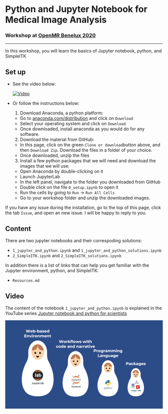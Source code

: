 # Python and Jupyter Notebook for Medical Image Analysis

### Workshop at [OpenMR Benelux 2020](https://openmrbenelux.github.io/page-openmrb-2020/)

--- 

In this workshop, you will learn the basics of Jupyter notebook, python, and SimpleITK 

## Set up 

- See the video below: 

  [![Video](https://img.youtube.com/vi/UNFvChDn6mk/0.jpg)](https://youtu.be/UNFvChDn6mk)
  
- Or follow the instructions below:    
  1. Download Anaconda, a python platform:  
    - Go to [anaconda.com/distribution](https://www.anaconda.com/distribution/) and click on `Download`  
    - Select your operating system and click on `Download`
    - Once downloaded, install anaconda as you would do for any software.  
  2. Download the material from GitHub:  
    - In this page, click on the green `Clone or download`button above, and then `Download Zip`. Download the files in a folder of your choice. 
    - Once downloaded, unzip the files 
   3. Install a few python packages that we will need and download the images that we will use:   
     - Open Anaconda by double-clicking on it 
     - Launch JupyterLab  
     - In the left panel, navigate to the folder you downloaded from GitHub  
     - Double click on the file `0_setup.ipynb` to open it   
     - Run the cells by going to `Run` -> `Run All Cells`  
     - Go to your workshop folder and unzip the downloaded images.

If you have any issue during the installation, go to the top of this page, click the tab `Issue`, and open an new issue. I will be happy to reply to you. 


## Content  

There are two jupyter notebooks and their correspoding solutions: 
- `1_jupyter_and_python.ipynb` and `1_jupyter_and_python_solutions.ipynb`   
- `2_SimpleITK.ipynb` and `2_SimpleITK_solutions.ipynb`  

In addition there is a list of links that can help you get familiar with the Jupyter environment, python, and SimpleITK:  
- `Resources.md`

## Video
The content of the notebook `1_jupyter_and_python.ipynb` is explained in the YouTube series [Jupyter notebook and python for scientists](https://www.youtube.com/watch?v=aIbvUDF0Pfg&list=PLj8QFvBykB7fGEH274TlqhToqGd_Qxt1H)
 
[![IMAGE ALT TEXT HERE](img_video.png)](https://www.youtube.com/watch?v=aIbvUDF0Pfg&list=PLj8QFvBykB7fGEH274TlqhToqGd_Qxt1H)
